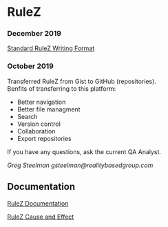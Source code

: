 # RuleZ

### December 2019

[Standard RuleZ Writing Format](https://docs.google.com/spreadsheets/d/1zAgehz1o9aOUK-pku8Py8pRmmYcFWZpwoQrSVfo8wkM/edit?usp=sharing)

### October 2019

Transferred RuleZ from Gist to GitHub (repositories).  
Benfits of transferring to this platform:

- Better navigation
- Better file managment
- Search
- Version control
- Collaboration
- Export repositories

If you have any questions, ask the current QA Analyst.

 _Greg Steelman
 gsteelman@realitybasedgroup.com_
 
 ## Documentation
 
 [RuleZ Documentation](https://sassierulez.wordpress.com/)
 
 [RuleZ Cause and Effect](https://www.sassieshop.com/site/z/rulez/index.php)
 
 


